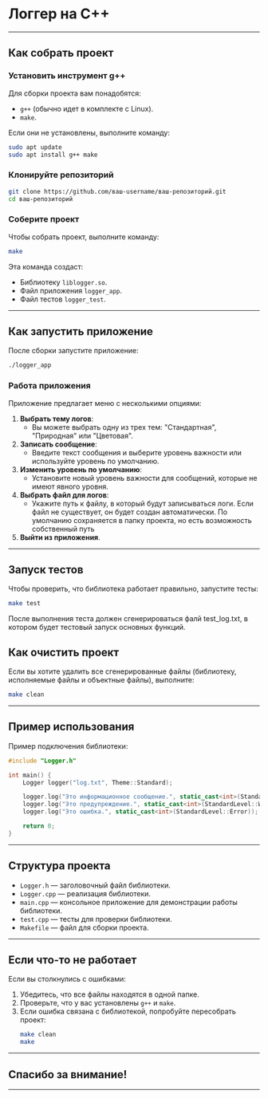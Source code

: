 # Логгер на C++

---

## Как собрать проект

### Установить инструмент g++

Для сборки проекта вам понадобятся:
- `g++` (обычно идет в комплекте с Linux).
- `make`.

Если они не установлены, выполните команду:
```bash
sudo apt update
sudo apt install g++ make
```

### Клонируйте репозиторий
```bash
git clone https://github.com/ваш-username/ваш-репозиторий.git
cd ваш-репозиторий
```

### Соберите проект

Чтобы собрать проект, выполните команду:
```bash
make
```

Эта команда создаст:
- Библиотеку `liblogger.so`.
- Файл приложения `logger_app`.
- Файл тестов `logger_test`.

---

## Как запустить приложение

После сборки запустите приложение:
```bash
./logger_app
```

### Работа приложения

Приложение предлагает меню с несколькими опциями:
1. **Выбрать тему логов**:
   - Вы можете выбрать одну из трех тем: "Стандартная", "Природная" или "Цветовая".
2. **Записать сообщение**:
   - Введите текст сообщения и выберите уровень важности или используйте уровень по умолчанию.
3. **Изменить уровень по умолчанию**:
   - Установите новый уровень важности для сообщений, которые не имеют явного уровня.
4. **Выбрать файл для логов**:
   - Укажите путь к файлу, в который будут записываться логи. Если файл не существует, он будет создан автоматически. По умолчанию сохраняется в папку проекта, но есть возможность собственный путь
5. **Выйти из приложения**.

---

## Запуск тестов

Чтобы проверить, что библиотека работает правильно, запустите тесты:
```bash
make test
```
После выполнения теста должен сгенерироваться фалй test_log.txt, в котором будет тестовый запуск основных функций.

## Как очистить проект

Если вы хотите удалить все сгенерированные файлы (библиотеку, исполняемые файлы и объектные файлы), выполните:
```bash
make clean
```

---

## Пример использования

Пример подключения библиотеки:

```cpp
#include "Logger.h"

int main() {
    Logger logger("log.txt", Theme::Standard);

    logger.log("Это информационное сообщение.", static_cast<int>(StandardLevel::Info));
    logger.log("Это предупреждение.", static_cast<int>(StandardLevel::Warning));
    logger.log("Это ошибка.", static_cast<int>(StandardLevel::Error));

    return 0;
}
```

---

## Структура проекта

- `Logger.h` — заголовочный файл библиотеки.
- `Logger.cpp` — реализация библиотеки.
- `main.cpp` — консольное приложение для демонстрации работы библиотеки.
- `test.cpp` — тесты для проверки библиотеки.
- `Makefile` — файл для сборки проекта.

---


## Если что-то не работает

Если вы столкнулись с ошибками:
1. Убедитесь, что все файлы находятся в одной папке.
2. Проверьте, что у вас установлены `g++` и `make`.
3. Если ошибка связана с библиотекой, попробуйте пересобрать проект:
   ```bash
   make clean
   make
   ```
---

## Спасибо за внимание!

---
